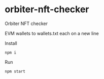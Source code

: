 # orbiter-nft-checker
Orbiter NFT checker

EVM wallets to wallets.txt each on a new line

Install
```
npm i
```

Run
```
npm start
```